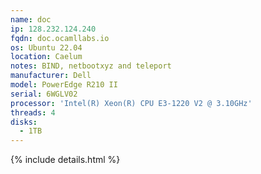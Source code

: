 ```yaml
---
name: doc
ip: 128.232.124.240
fqdn: doc.ocamllabs.io
os: Ubuntu 22.04
location: Caelum
notes: BIND, netbootxyz and teleport
manufacturer: Dell
model: PowerEdge R210 II
serial: 6WGLV02
processor: 'Intel(R) Xeon(R) CPU E3-1220 V2 @ 3.10GHz'
threads: 4
disks:
  - 1TB
---
```

{% include details.html %} 

